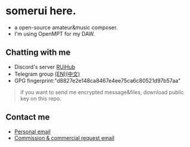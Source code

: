 # somerui here.
- a open-source amateur&music composer.
- I'm using OpenMPT for my DAW.
## Chatting with me
- Discord's server [RUiHub](https://discord.gg/mbD3FVrMF6)
- Telegram group [(EN)](https://t.me/ru1channel)[(中文)](https://t.me/ru1channel_cn)
- GPG fingerprint:"d8827e2e148ca8467e4ee75ca6c80521d97b57aa"
> if you want to send me encrypted message&files, download public key on this repo.
> 
## Contact me
- [Personal email](somerui@tutamail.com)
- [Commission & commercial request email](contact@somerui.xyz)
